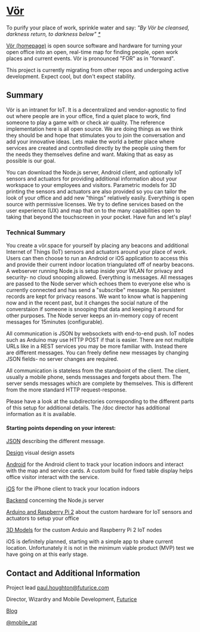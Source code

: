 # [Vör](http://vor.space)

To purify your place of work, sprinkle water and say: *"By Vör be cleansed, darkness return, to darkness below"  [*](http://www.northernpaganism.org/shrines/handmaidens/vor/who-is.html)*

[Vör (homepage)](http://vor.space) is open source software and hardware for turning your open office into an open, real-time map for finding people, open work places and current events. Vör is pronounced "FOR" as in "forward".

This project is currently migrating from other repos and undergoing active development. Expect cool, but don't expect stability.

## Summary

Vör is an intranet for IoT. It is a decentralized and vendor-agnostic to find out where people are in your office, find a quiet place to work, find someone to play a game with or check air quality. The reference implementation here is all open source. We are doing things as we think they should be and hope that stimulates you to join the conversation and add your innovative ideas. Lets make the world a better place where services are created and controlled directly by the people using them for the needs they themselves define and want. Making that as easy as possible is our goal.

You can download the Node.js server, Android client, and optionally IoT sensors and actuators for providing additional information about your workspace to your employees and visitors. Parametric models for 3D printing the sensors and actuators are also provided so you can tailor the look of your office and add new "things" relatively easily. Everything is open source with permissive licenses. We try to define services based on the user experience (UX) and map that on to the many capabilities open to taking that beyond the touchscreen in your pocket. Have fun and let's play!

### Technical Summary

You create a vör.space for yourself by placing any beacons and additional Internet of Things (IoT) sensors and actuators around your place of work. Users can then choose to run an Android or iOS application to access this and provide their current indoor location triangulated off of nearby beacons. A webserver running Node.js is setup inside your WLAN for privacy and security- no cloud snooping allowed. Everything is messages. All messages are passed to the Node server which echoes them to everyone else who is currently connected and has send a "subscribe" message. No persistent records are kept for privacy reasons. We want to know what is happening now and in the recent past, but it changes the social nature of the converstaion if someone is snooping that data and keeping it around for other purposes. The Node server keeps an in-memory copy of recent messages for 15minutes (configurable).

All communication is JSON by websockets with end-to-end push. IoT nodes such as Arduino may use HTTP POST if that is easier. There are not multiple URLs like in a REST services you may be more familiar with. Instead there are different messages. You can freely define new messages by changing JSON fields- no server changes are required.

All communication is stateless from the standpoint of the client. The client, usually a mobile phone, sends messsages and forgets about them. The server sends messages which are complete by themselves. This is different from the more standard HTTP request-response.

Please have a look at the subdirectories corresponding to the different parts of this setup for additional details. The /doc director has additional information as it is available.

#### Starting points depending on your interest:

[JSON](/doc/json-schema.md) describing the different message.

[Design](/design/README.md) visual design assets

[Android](/vor-android/README.md) for the Android client to track your location indoors and interact with the map and service cards. A custom build for fixed table display helps office visitor interact with the service.

[iOS](/vor-ios/README.md) for the iPhone client to track your location indoors

[Backend](/vor-backend/README.md) concerning the Node.js server

[Arduino and Raspberry Pi 2](/vor-arduino/README.md) about the custom hardware for IoT sensors and actuators to setup your office

[3D Models](/3d-models/README.md) for the custom Arduio and Raspberry Pi 2 IoT nodes

iOS is definitely planned, starting with a simple app to share current location. Unfortunately it is not in the minimum viable product (MVP) test we have going on at this early stage.

## Contact and Additional Information

Project lead paul.houghton@futurice.com

Director, Wizardry and Mobile Development, [Futurice](http://futurice.com/)

[Blog](http://futurice.com/people/paul-houghton)

[@mobile_rat](https://twitter.com/mobile_rat/)

